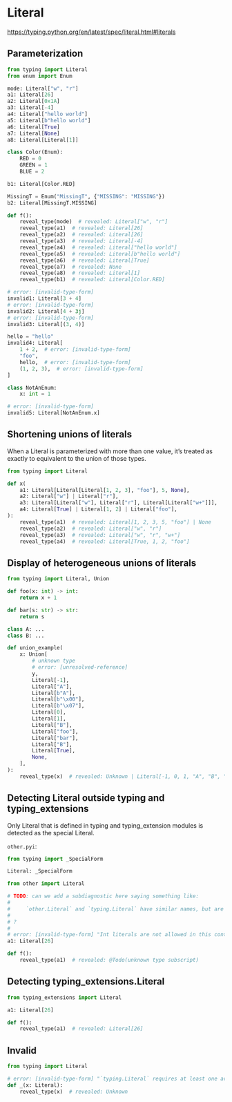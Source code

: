 # Literal

<https://typing.python.org/en/latest/spec/literal.html#literals>

## Parameterization

```py
from typing import Literal
from enum import Enum

mode: Literal["w", "r"]
a1: Literal[26]
a2: Literal[0x1A]
a3: Literal[-4]
a4: Literal["hello world"]
a5: Literal[b"hello world"]
a6: Literal[True]
a7: Literal[None]
a8: Literal[Literal[1]]

class Color(Enum):
    RED = 0
    GREEN = 1
    BLUE = 2

b1: Literal[Color.RED]

MissingT = Enum("MissingT", {"MISSING": "MISSING"})
b2: Literal[MissingT.MISSING]

def f():
    reveal_type(mode)  # revealed: Literal["w", "r"]
    reveal_type(a1)  # revealed: Literal[26]
    reveal_type(a2)  # revealed: Literal[26]
    reveal_type(a3)  # revealed: Literal[-4]
    reveal_type(a4)  # revealed: Literal["hello world"]
    reveal_type(a5)  # revealed: Literal[b"hello world"]
    reveal_type(a6)  # revealed: Literal[True]
    reveal_type(a7)  # revealed: None
    reveal_type(a8)  # revealed: Literal[1]
    reveal_type(b1)  # revealed: Literal[Color.RED]

# error: [invalid-type-form]
invalid1: Literal[3 + 4]
# error: [invalid-type-form]
invalid2: Literal[4 + 3j]
# error: [invalid-type-form]
invalid3: Literal[(3, 4)]

hello = "hello"
invalid4: Literal[
    1 + 2,  # error: [invalid-type-form]
    "foo",
    hello,  # error: [invalid-type-form]
    (1, 2, 3),  # error: [invalid-type-form]
]

class NotAnEnum:
    x: int = 1

# error: [invalid-type-form]
invalid5: Literal[NotAnEnum.x]
```

## Shortening unions of literals

When a Literal is parameterized with more than one value, it’s treated as exactly to equivalent to
the union of those types.

```py
from typing import Literal

def x(
    a1: Literal[Literal[Literal[1, 2, 3], "foo"], 5, None],
    a2: Literal["w"] | Literal["r"],
    a3: Literal[Literal["w"], Literal["r"], Literal[Literal["w+"]]],
    a4: Literal[True] | Literal[1, 2] | Literal["foo"],
):
    reveal_type(a1)  # revealed: Literal[1, 2, 3, 5, "foo"] | None
    reveal_type(a2)  # revealed: Literal["w", "r"]
    reveal_type(a3)  # revealed: Literal["w", "r", "w+"]
    reveal_type(a4)  # revealed: Literal[True, 1, 2, "foo"]
```

## Display of heterogeneous unions of literals

```py
from typing import Literal, Union

def foo(x: int) -> int:
    return x + 1

def bar(s: str) -> str:
    return s

class A: ...
class B: ...

def union_example(
    x: Union[
        # unknown type
        # error: [unresolved-reference]
        y,
        Literal[-1],
        Literal["A"],
        Literal[b"A"],
        Literal[b"\x00"],
        Literal[b"\x07"],
        Literal[0],
        Literal[1],
        Literal["B"],
        Literal["foo"],
        Literal["bar"],
        Literal["B"],
        Literal[True],
        None,
    ],
):
    reveal_type(x)  # revealed: Unknown | Literal[-1, 0, 1, "A", "B", "foo", "bar", b"A", b"\x00", b"\x07", True] | None
```

## Detecting Literal outside typing and typing_extensions

Only Literal that is defined in typing and typing_extension modules is detected as the special
Literal.

`other.pyi`:

```pyi
from typing import _SpecialForm

Literal: _SpecialForm
```

```py
from other import Literal

# TODO: can we add a subdiagnostic here saying something like:
#
#     `other.Literal` and `typing.Literal` have similar names, but are different symbols and don't have the same semantics
#
# ?
#
# error: [invalid-type-form] "Int literals are not allowed in this context in a type expression"
a1: Literal[26]

def f():
    reveal_type(a1)  # revealed: @Todo(unknown type subscript)
```

## Detecting typing_extensions.Literal

```py
from typing_extensions import Literal

a1: Literal[26]

def f():
    reveal_type(a1)  # revealed: Literal[26]
```

## Invalid

```py
from typing import Literal

# error: [invalid-type-form] "`typing.Literal` requires at least one argument when used in a type expression"
def _(x: Literal):
    reveal_type(x)  # revealed: Unknown
```
